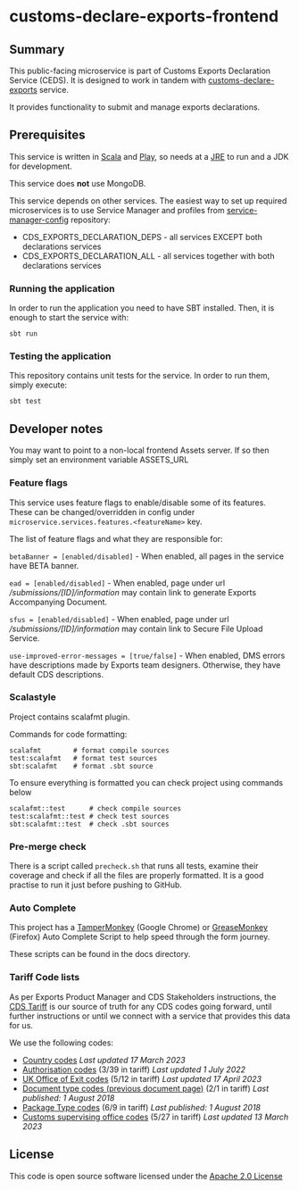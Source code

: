 # customs-declare-exports-frontend

## Summary
This public-facing microservice is part of Customs Exports Declaration Service (CEDS). It is designed to work in tandem with [customs-declare-exports](https://github.com/hmrc/customs-declare-exports) service.

It provides functionality to submit and manage exports declarations.

## Prerequisites
This service is written in [Scala](http://www.scala-lang.org/) and [Play](http://playframework.com/), so needs at a [JRE](https://www.java.com/en/download/) to run and a JDK for development.

This service does **not** use MongoDB.

This service depends on other services. The easiest way to set up required microservices is to use Service Manager and profiles from [service-manager-config](https://github.com/hmrc/service-manager-config/) repository:
- CDS_EXPORTS_DECLARATION_DEPS - all services EXCEPT both declarations services
- CDS_EXPORTS_DECLARATION_ALL - all services together with both declarations services

### Running the application
In order to run the application you need to have SBT installed. Then, it is enough to start the service with: 

`sbt run`

### Testing the application
This repository contains unit tests for the service. In order to run them, simply execute:

`sbt test`


## Developer notes
You may want to point to a non-local frontend Assets server.  If so then simply set an environment variable
ASSETS_URL

### Feature flags
This service uses feature flags to enable/disable some of its features. These can be changed/overridden in config under `microservice.services.features.<featureName>` key.

The list of feature flags and what they are responsible for:

`betaBanner = [enabled/disabled]` - When enabled, all pages in the service have BETA banner.

`ead = [enabled/disabled]` - When enabled, page under url */submissions/[ID]/information* may contain link to generate Exports Accompanying Document.

`sfus = [enabled/disabled]` - When enabled, page under url */submissions/[ID]/information* may contain link to Secure File Upload Service.

`use-improved-error-messages = [true/false]` - When enabled, DMS errors have descriptions made by Exports team designers. Otherwise, they have default CDS descriptions.

### Scalastyle

Project contains scalafmt plugin.

Commands for code formatting:

```
scalafmt        # format compile sources
test:scalafmt   # format test sources
sbt:scalafmt    # format .sbt source
```

To ensure everything is formatted you can check project using commands below

```
scalafmt::test      # check compile sources
test:scalafmt::test # check test sources
sbt:scalafmt::test  # check .sbt sources
```

### Pre-merge check
There is a script called `precheck.sh` that runs all tests, examine their coverage and check if all the files are properly formatted.
It is a good practise to run it just before pushing to GitHub. 


### Auto Complete

This project has a 
[TamperMonkey](https://chrome.google.com/webstore/detail/tampermonkey/dhdgffkkebhmkfjojejmpbldmpobfkfo?hl=en) (Google Chrome)
or 
[GreaseMonkey](https://addons.mozilla.org/en-GB/firefox/addon/greasemonkey/) (Firefox)
Auto Complete Script to help speed through the form journey.

These scripts can be found in the docs directory.

### Tariff Code lists

As per Exports Product Manager and CDS Stakeholders instructions, the [CDS Tariff](https://www.gov.uk/government/collections/uk-trade-tariff-volume-3-for-cds--2) 
is our source of truth for any CDS codes going forward, until further instructions or until we connect with a service that provides this data for us.

We use the following codes:
 * [Country codes](https://www.gov.uk/government/publications/country-codes-for-the-customs-declaration-service) *Last updated 17 March 2023*
 * [Authorisation codes](https://www.gov.uk/government/publications/authorisation-type-codes-for-data-element-339-of-the-customs-declaration-service) (3/39 in tariff) *Last updated 1 July 2022*
 * [UK Office of Exit codes](https://www.gov.uk/government/publications/uk-customs-office-codes-for-data-element-512-of-the-customs-declaration-service) (5/12 in tariff) *Last updated 17 April 2023*
 * [Document type codes (previous document page)](https://www.gov.uk/government/publications/previous-document-codes-for-data-element-21-of-the-customs-declaration-service) (2/1 in tariff) *Last published: 1 August 2018*
 * [Package Type codes](https://www.gov.uk/government/publications/package-type-codes-for-data-element-69-of-the-customs-declaration-service) (6/9 in tariff) *Last published: 1 August 2018*
 * [Customs supervising office codes](https://www.gov.uk/government/publications/supervising-office-codes-for-data-element-527-of-the-customs-declaration-service) (5/27 in tariff) *Last updated 13 March 2023*

## License

This code is open source software licensed under the [Apache 2.0 License]("http://www.apache.org/licenses/LICENSE-2.0.html")
